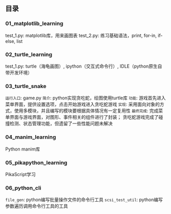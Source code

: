 ## 目录

### 01_matplotlib_learning
test_1.py: matplotlib库，用来画图表
test_2.py: 练习基础语法，print, for-in, if-else, list

### 02_turtle_learning
test_1.py: turtle（海龟画图）, ipython（交互式命令行）, IDLE（python原生自带开发环境）

### 03_turtle_snake
`运行入口`: game.py
`简介`: python实现贪吃蛇，绘图使用turtle库
`功能`: 游戏首先进入菜单界面，提供设置选项，点击开始游戏进入贪吃蛇游戏
`实现`: 采用面向对象的方式，使用多模块，并且编写的模块要根据具体情况有一定复用性
`最终完成`: 完成菜单界面与游戏界面，对图形、事件相关的组件进行了封装；
贪吃蛇游戏完成了碰撞检测、状态管理功能，但遗留了一些性能问题未解决

### 04_manim_learning
Python manim库

### 05_pikapython_learning
PikaScript学习

### 06_python_cli
`file_gen`: python编写批量操作文件的命令行工具
`scsi_test_util`: python编写参数遍历调用命令行工具的工具

